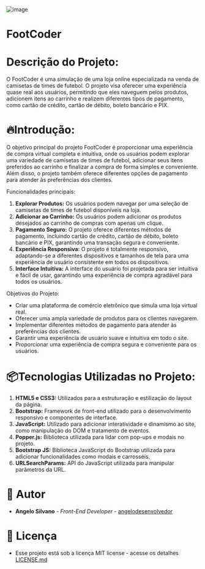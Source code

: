 ![image](https://github.com/angelodesenvolvedor/FootCoder/assets/98216100/2872aaae-cfa9-4444-9e44-8ee59a24018c)

 # FootCoder

# Descrição do Projeto:
O FootCoder é uma simulação de uma loja online especializada na venda de camisetas de times de futebol. O projeto visa oferecer uma experiência quase real aos usuários, permitindo que eles naveguem pelos produtos, adicionem itens ao carrinho e realizem diferentes tipos de pagamento, como cartão de crédito, cartão de débito, boleto bancário e PIX.

# 🔥Introdução:
O objetivo principal do projeto FootCoder é proporcionar uma experiência de compra virtual completa e intuitiva, onde os usuários podem explorar uma variedade de camisetas de times de futebol, adicionar seus itens preferidos ao carrinho e finalizar a compra de forma simples e conveniente. Além disso, o projeto também oferece diferentes opções de pagamento para atender às preferências dos clientes.

Funcionalidades principais:
1. **Explorar Produtos:** Os usuários podem navegar por uma seleção de camisetas de times de futebol disponíveis na loja.
2. **Adicionar ao Carrinho:** Os usuários podem adicionar os produtos desejados ao carrinho de compras com apenas um clique.
3. **Pagamento Seguro:** O projeto oferece diferentes métodos de pagamento, incluindo cartão de crédito, cartão de débito, boleto bancário e PIX, garantindo uma transação segura e conveniente.
4. **Experiência Responsiva:** O projeto é totalmente responsivo, adaptando-se a diferentes dispositivos e tamanhos de tela para uma experiência de usuário consistente em todos os dispositivos.
5. **Interface Intuitiva:** A interface do usuário foi projetada para ser intuitiva e fácil de usar, garantindo uma experiência de compra agradável para todos os usuários.

Objetivos do Projeto:
- Criar uma plataforma de comércio eletrônico que simula uma loja virtual real.
- Oferecer uma ampla variedade de produtos para os clientes navegarem.
- Implementar diferentes métodos de pagamento para atender às preferências dos clientes.
- Garantir uma experiência de usuário suave e intuitiva em todo o site.
- Proporcionar uma experiência de compra segura e conveniente para os usuários.

# 📦Tecnologias Utilizadas no Projeto:

1. **HTML5 e CSS3:** Utilizados para a estruturação e estilização do layout da página.
2. **Bootstrap:** Framework de front-end utilizado para o desenvolvimento responsivo e componentes de interface.
3. **JavaScript:** Utilizado para adicionar interatividade e dinamismo ao site, como manipulação do DOM e tratamento de eventos.
4. **Popper.js:** Biblioteca utilizada para lidar com pop-ups e modais no projeto.
5. **Bootstrap JS:** Biblioteca JavaScript do Bootstrap utilizada para adicionar funcionalidades como modais e carrosséis.
6. **URLSearchParams:** API do JavaScript utilizada para manipular parâmetros da URL.

# 👷 Autor
* **Angelo Silvano** - *Front-End Developer* - [angelodesenvolvedor](https://github.com/angelodesenvolvedor)
  
# 📄 Licença
- Esse projeto está sob a licença MIT license - acesse os detalhes [LICENSE.md](https://github.com/angelodesenvolvedor/FootCoder/tree/main?tab=MIT-1-ov-file)  

